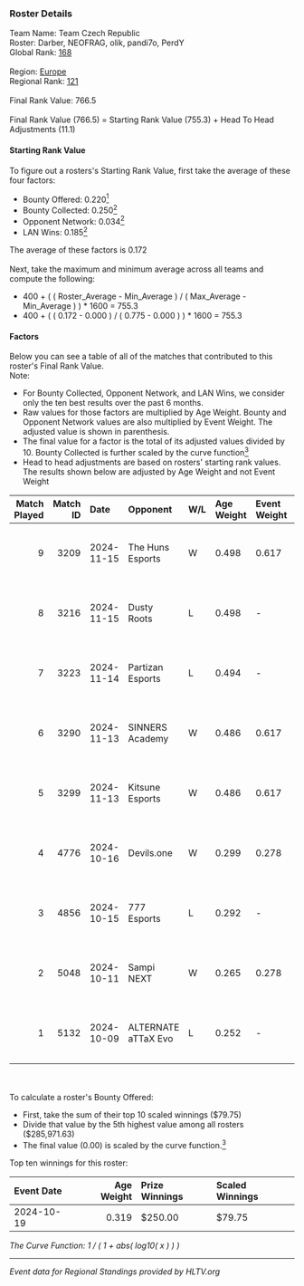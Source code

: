 ### Roster Details<br />
Team Name: Team Czech Republic<br />
Roster: Darber, NEOFRAG, olik, pandi7o, PerdY<br />
Global Rank: [168](../../standings_global_2025_02_28.md)<br />
<br />
Region: [Europe]( ../../standings_europe_2025_02_28.md)<br />
Regional Rank: [121]( ../../standings_europe_2025_02_28.md)<br />
<br />
Final Rank Value:  766.5<br />
<br />
Final Rank Value (766.5) = Starting Rank Value (755.3) + Head To Head Adjustments (11.1)<br />

#### Starting Rank Value<br />
To figure out a rosters's Starting Rank Value, first take the average of these four factors:<br />
- Bounty Offered: 0.220[<sup>1</sup>](#table2)
- Bounty Collected: 0.250[<sup>2</sup>](#table1)
- Opponent Network: 0.034[<sup>2</sup>](#table1)
- LAN Wins: 0.185[<sup>2</sup>](#table1)

The average of these factors is 0.172<br />
<br />
Next, take the maximum and minimum average across all teams and compute the following:<br />
- 400 + ( ( Roster_Average - Min_Average ) / ( Max_Average - Min_Average ) ) * 1600 = 755.3
- 400 + ( ( 0.172 - 0.000 ) / ( 0.775 - 0.000 ) ) * 1600 = 755.3


#### Factors<br />
Below you can see a table of all of the matches that contributed to this roster's Final Rank Value.<br />
Note:<br />

- For Bounty Collected, Opponent Network, and LAN Wins, we consider only the ten best results over the past 6 months.
- Raw values for those factors are multiplied by Age Weight. Bounty and Opponent Network values are also multiplied by Event Weight. The adjusted value is shown in parenthesis.
- The final value for a factor is the total of its adjusted values divided by 10. Bounty Collected is further scaled by the curve function[<sup>3</sup>](#curveFunction)
- Head to head adjustments are based on rosters' starting rank values. The results shown below are adjusted by Age Weight and not Event Weight
<span id="table1"></span><br />


| Match Played | Match ID | Date       | Opponent            | W/L | Age Weight | Event Weight | Bounty Collected | Opponent Network | LAN Wins  | H2H Adj. | Roster                                  |
| -: | -: | :- | :- | :- | :- | :- | :- | :- | :- | -: | :- |
|            9 |     3209 | 2024-11-15 | The Huns Esports    | W   | 0.498      | 0.617        | 0.029 (0.009)    | 0.854 (0.262)    | 1 (0.498) |    13.18 | Darber, NEOFRAG, olik, pandi7o, PerdY   |
|            8 |     3216 | 2024-11-15 | Dusty Roots         | L   | 0.498      | -            | -                | -                | -         |    -7.51 | Darber, NEOFRAG, olik, pandi7o, PerdY   |
|            7 |     3223 | 2024-11-14 | Partizan Esports    | L   | 0.494      | -            | -                | -                | -         |    -1.63 | Darber, NEOFRAG, olik, pandi7o, PerdY   |
|            6 |     3290 | 2024-11-13 | SINNERS Academy     | W   | 0.486      | 0.617        | 0.001 (0.000)    | 0.111 (0.033)    | 1 (0.486) |     7.45 | Darber, NEOFRAG, olik, pandi7o, PerdY   |
|            5 |     3299 | 2024-11-13 | Kitsune Esports     | W   | 0.486      | 0.617        | 0.001 (0.000)    | 0.106 (0.032)    | 1 (0.486) |     4.98 | Darber, NEOFRAG, olik, pandi7o, PerdY   |
|            4 |     4776 | 2024-10-16 | Devils.one          | W   | 0.299      | 0.278        | 0.001 (0.000)    | 0.082 (0.007)    | 0 (0.000) |     3.85 | fazery, NEOFRAG, olik, pandi7o, woozzzi |
|            3 |     4856 | 2024-10-15 | 777 Esports         | L   | 0.292      | -            | -                | -                | -         |    -5.61 | fazery, NEOFRAG, olik, pandi7o, woozzzi |
|            2 |     5048 | 2024-10-11 | Sampi NEXT          | W   | 0.265      | 0.278        | 0.000 (0.000)    | 0.027 (0.002)    | 0 (0.000) |     1.69 | fazery, NEOFRAG, olik, pandi7o, woozzzi |
|            1 |     5132 | 2024-10-09 | ALTERNATE aTTaX Evo | L   | 0.252      | -            | -                | -                | -         |    -5.27 | fazery, NEOFRAG, olik, pandi7o, woozzzi |

<br />
<span id="table2"></span><br />
To calculate a roster's Bounty Offered:<br />

- First, take the sum of their top 10 scaled winnings ($79.75)
- Divide that value by the 5th highest value among all rosters ($285,971.63)
- The final value (0.00) is scaled by the curve function.[<sup>3</sup>](#curveFunction)

Top ten winnings for this roster:<br />

| Event Date | Age Weight | Prize Winnings | Scaled Winnings |
| :- | -: | :- | :- |
| 2024-10-19 |      0.319 | $250.00        | $79.75          |


<span id="curveFunction"></span>_The Curve Function: 1 / ( 1 + abs( log10( x ) ) )_<br />

---
_Event data for Regional Standings provided by HLTV.org_<br />
